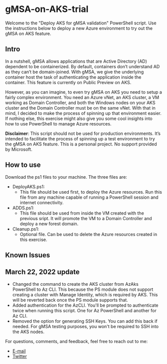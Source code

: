 # gMSA-on-AKS-trial

Welcome to the "Deploy AKS for gMSA validation" PowerShell script. 
Use the instructions below to deploy a new Azure environment to try out the gMSA on AKS feature.

## Intro
In a nutshell, gMSA allows applications that are Active Directory (AD) dependent to be containerized. By default, containers don’t understand AD as they can’t be domain-joined. With gMSA, we give the underlying container host the task of authenticating the application inside the container. This feature is currently on Public Preview on AKS.

However, as you can imagine, to even try gMSA on AKS you need to setup a fairly complex environment. You need an Azure vNet, an AKS cluster, a VM working as Domain Controller, and both the Windows nodes on your AKS cluster and the Domain Controller must be on the same vNet. 
With that in mind, I decided to make the process of spinning up that environment easier. If nothing else, this exercise might also give you some cool insights into how to use PowerShell to manage Azure resources.

**Disclaimer**: This script should not be used for production environments. It’s intended to facilitate the process of spinning up a test environment to try the gMSA on AKS feature. This is a personal project. No support provided by Microsoft.

## How to use
Download the ps1 files to your machine. The three files are:

- DeployAKS.ps1:
  - This file should be used first, to deploy the Azure resources. Run this file from any machine capable of running a PowerShell session and internet connectivity.
- ADDS.ps1:
  - This file should be used from inside the VM created with the previous sript. It will promote the VM to a Domain Controller and deploy a new forest domain.
- Cleanup.ps1:
  - Optional file. Can be used to delete the Azure resources created in this exercise.

## Known Issues

## March 22, 2022 update
  - Changed the command to create the AKS cluster from AzAks PowerShell to Az CLI. This because the PS module does not support creating a cluster with Manage Identity, which is required by AKS. This will be reverted back once the PS module supports that.
  - Added authentication for the AzCLI. You'll be prompted to authenticate twice when running this script. One for Az PowerShell and another for Az CLI.
  - Removed the option for generating SSH Keys. You can add this back if needed. For gMSA testing purposes, you won't be required to SSH into the AKS nodes.

For questions, comments, and feedback, feel free to reach out to me:
- [E-mail](mailto:viniap@microsoft)
- [Twitter](https://www.twitter.com/vrapolinario)

